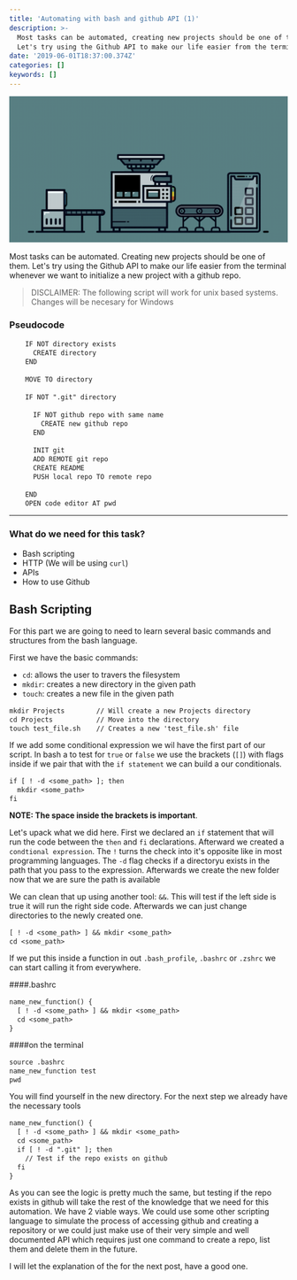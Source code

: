 ```yaml
---
title: 'Automating with bash and github API (1)'
description: >-
  Most tasks can be automated, creating new projects should be one of them.
  Let's try using the Github API to make our life easier from the terminal
date: '2019-06-01T18:37:00.374Z'
categories: []
keywords: []
---
```


![An automated task](./automated.gif)

Most tasks can be automated. Creating new projects should be one of them.
Let's try using the Github API to make our life easier from the terminal whenever we want to
initialize a new project with a github repo.

> DISCLAIMER: The following script will work for unix based systems. Changes will be necesary for Windows

### Pseudocode

```
    IF NOT directory exists
      CREATE directory
    END

    MOVE TO directory

    IF NOT ".git" directory

      IF NOT github repo with same name
        CREATE new github repo
      END

      INIT git
      ADD REMOTE git repo
      CREATE README
      PUSH local repo TO remote repo

    END
    OPEN code editor AT pwd
```
---

### What do we need for this task?

- Bash scripting
- HTTP (We will be using `curl`)
- APIs
- How to use Github

## Bash Scripting

For this part we are going to need to learn several basic commands and structures from the bash language.

First we have the basic commands: 
- `cd`: allows the user to travers the filesystem
- `mkdir`: creates a new directory in the given path
- `touch`: creates a new file in the given path

```
mkdir Projects        // Will create a new Projects directory
cd Projects           // Move into the directory
touch test_file.sh    // Creates a new 'test_file.sh' file
```
If we add some conditional expression we wil have the first part of our script.
In bash a to test for `true` or `false` we use the brackets (`[]`) with flags inside
if we pair that with the `if statement` we can build a our conditionals.

```
if [ ! -d <some_path> ]; then
  mkdir <some_path>
fi
```
**NOTE: The space inside the brackets is important**.

Let's upack what we did here. First we declared an `if` statement that will run the code between the `then` and `fi` declarations. Afterward we created a `condtional expression`. The `!` turns the check into it's opposite like in most programming languages. The `-d` flag checks if a directoryu exists in the path that you pass to the expression. Afterwards we create the new folder now that we are sure the path is available

We can clean that up using another tool: `&&`. This will test if the left side is true it will run the right side code. Afterwards we can just change directories to the newly created one.

```
[ ! -d <some_path> ] && mkdir <some_path>
cd <some_path>
```

If we put this inside a function in out `.bash_profile`, `.bashrc` or `.zshrc` we can start calling it from everywhere.

####.bashrc
```
name_new_function() {
  [ ! -d <some_path> ] && mkdir <some_path>
  cd <some_path>
}
```
####on the terminal
```
source .bashrc
name_new_function test
pwd 
```

You will find yourself in the new directory. For the next step we already have the necessary tools

```
name_new_function() {
  [ ! -d <some_path> ] && mkdir <some_path>
  cd <some_path>
  if [ ! -d ".git" ]; then
    // Test if the repo exists on github
  fi
}
```
As you can see the logic is pretty much the same, but testing if the repo exists in github will take the rest of the knowledge that we need for this automation. We have 2 viable ways. We could use some other scripting language to simulate the process of accessing github and creating a repository or we could just make use of their very simple and well documented API which requires just one command to create a repo, list them and delete them in the future.

I will let the explanation of the for the next post, have a good one.
